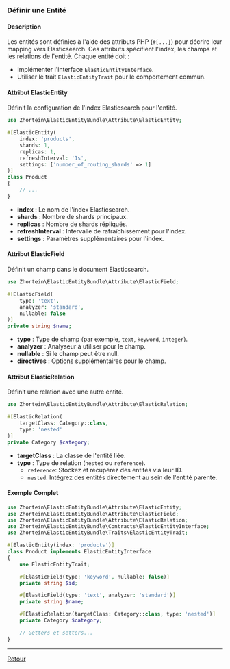 ### Définir une Entité

#### Description
Les entités sont définies à l'aide des attributs PHP (`#[...]`) pour décrire leur mapping vers Elasticsearch. Ces attributs spécifient l'index, les champs et les relations de l'entité. Chaque entité doit :
- Implémenter l'interface `ElasticEntityInterface`.
- Utiliser le trait `ElasticEntityTrait` pour le comportement commun.

#### Attribut ElasticEntity
Définit la configuration de l'index Elasticsearch pour l'entité.

```php
use Zhortein\ElasticEntityBundle\Attribute\ElasticEntity;

#[ElasticEntity(
    index: 'products',
    shards: 1,
    replicas: 1,
    refreshInterval: '1s',
    settings: ['number_of_routing_shards' => 1]
)]
class Product
{
    // ...
}
```

- **index** : Le nom de l'index Elasticsearch.
- **shards** : Nombre de shards principaux.
- **replicas** : Nombre de shards répliqués.
- **refreshInterval** : Intervalle de rafraîchissement pour l'index.
- **settings** : Paramètres supplémentaires pour l'index.

#### Attribut ElasticField
Définit un champ dans le document Elasticsearch.

```php
use Zhortein\ElasticEntityBundle\Attribute\ElasticField;

#[ElasticField(
    type: 'text',
    analyzer: 'standard',
    nullable: false
)]
private string $name;
```

- **type** : Type de champ (par exemple, `text`, `keyword`, `integer`).
- **analyzer** : Analyseur à utiliser pour le champ.
- **nullable** : Si le champ peut être null.
- **directives** : Options supplémentaires pour le champ.

#### Attribut ElasticRelation
Définit une relation avec une autre entité.

```php
use Zhortein\ElasticEntityBundle\Attribute\ElasticRelation;

#[ElasticRelation(
    targetClass: Category::class,
    type: 'nested'
)]
private Category $category;
```

- **targetClass** : La classe de l'entité liée.
- **type** : Type de relation (`nested` ou `reference`).
    - `reference`: Stockez et récupérez des entités via leur ID.
    - `nested`: Intégrez des entités directement au sein de l'entité parente.

#### Exemple Complet

```php
use Zhortein\ElasticEntityBundle\Attribute\ElasticEntity;
use Zhortein\ElasticEntityBundle\Attribute\ElasticField;
use Zhortein\ElasticEntityBundle\Attribute\ElasticRelation;
use Zhortein\ElasticEntityBundle\Contracts\ElasticEntityInterface;
use Zhortein\ElasticEntityBundle\Traits\ElasticEntityTrait;

#[ElasticEntity(index: 'products')]
class Product implements ElasticEntityInterface
{
    use ElasticEntityTrait;

    #[ElasticField(type: 'keyword', nullable: false)]
    private string $id;

    #[ElasticField(type: 'text', analyzer: 'standard')]
    private string $name;

    #[ElasticRelation(targetClass: Category::class, type: 'nested')]
    private Category $category;

    // Getters et setters...
}
```

--- 

[Retour](./FEATURES_DOCUMENTATION.md)